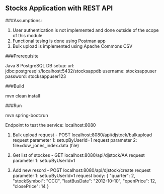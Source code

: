 ## Stocks Application with REST API


###Assumptions:

1. User authentication is not implemented and done outside of the scope of this module
2. Functional tesing is done using Postman app
3. Bulk upload is implemented using Apache Commons CSV 
 
###Prerequisite

Java 8
PostgreSQL DB setup:
url: jdbc:postgresql://localhost:5432/stocksappdb
username: stocksappuser
password: stocksappuser123

###Build

mvn clean install

###Run

mvn spring-boot:run
 
Endpoint to test the service: localhost:8080
1. Bulk upload request - POST
   localhost:8080/api/djstock/bulkupload
   request parameter 1: setupByUserId=1 
   request parameter 2: file=dow_jones_index.data (file) 

2. Get list of stockes - GET
   localhost:8080/api/djstock/AA
   request parameter 1: setupByUserId=1 

3. Add new resord - POST
   localhost:8080/api/djstock/create
   request parameter 1: setupByUserId=1
   request body:
{
    "quarter": 2,
    "stockSymbol": "CCC",
    "lastBusDate": "2012-10-10",
    "openPrice": 12,
    "closePrice": 14
}

